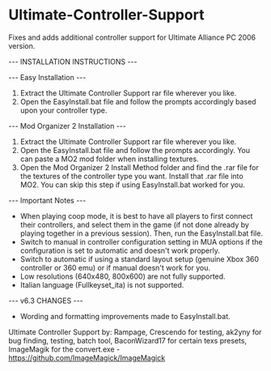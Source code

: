 # Ultimate-Controller-Support
Fixes and adds additional controller support for Ultimate Alliance PC 2006 version. 

--- INSTALLATION INSTRUCTIONS ---

--- Easy Installation ---
1. Extract the Ultimate Controller Support rar file wherever you like.
2. Open the EasyInstall.bat file and follow the prompts accordingly based upon your controller type.

--- Mod Organizer 2 Installation --- 
1. Extract the Ultimate Controller Support rar file wherever you like.
2. Open the EasyInstall.bat file and follow the prompts accordingly. You can paste a MO2 mod folder when installing textures.
3. Open the Mod Organizer 2 Install Method folder and find the .rar file for the textures of the controller type you want. Install that .rar file into MO2. You can skip this step if using EasyInstall.bat worked for you.

--- Important Notes ---
- When playing coop mode, it is best to have all players to first connect their controllers, and select them in the game (if not done already by playing together in a previous session). Then, run the EasyInstall.bat file.
- Switch to manual in controller configuration setting in MUA options if the configuration is set to automatic and doesn't work properly.
- Switch to automatic if using a standard layout setup (genuine Xbox 360 controller or 360 emu) or if manual doesn't work for you.
- Low resolutions (640x480, 800x600) are not fully supported.
- Italian language (Fullkeyset_ita) is not supported.

--- v6.3 CHANGES ---
* Wording and formatting improvements made to EasyInstall.bat.

Ultimate Controller Support by: Rampage, Crescendo for testing, ak2yny for bug finding, testing, batch tool, BaconWizard17 for certain texs presets, ImageMagik for the convert.exe - https://github.com/ImageMagick/ImageMagick
